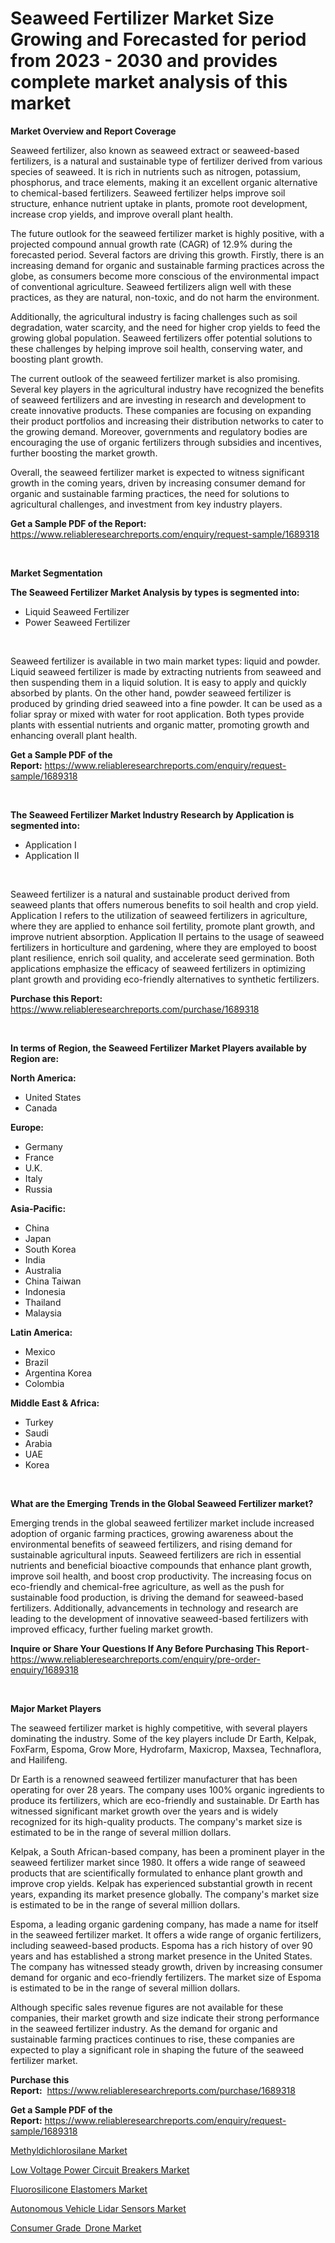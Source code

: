 <p><h1>Seaweed Fertilizer Market Size Growing and Forecasted for period from 2023 - 2030 and provides complete market analysis of this market</h1></p><p><strong>Market Overview and Report Coverage</strong></p>
<p><p>Seaweed fertilizer, also known as seaweed extract or seaweed-based fertilizers, is a natural and sustainable type of fertilizer derived from various species of seaweed. It is rich in nutrients such as nitrogen, potassium, phosphorus, and trace elements, making it an excellent organic alternative to chemical-based fertilizers. Seaweed fertilizer helps improve soil structure, enhance nutrient uptake in plants, promote root development, increase crop yields, and improve overall plant health.</p><p>The future outlook for the seaweed fertilizer market is highly positive, with a projected compound annual growth rate (CAGR) of 12.9% during the forecasted period. Several factors are driving this growth. Firstly, there is an increasing demand for organic and sustainable farming practices across the globe, as consumers become more conscious of the environmental impact of conventional agriculture. Seaweed fertilizers align well with these practices, as they are natural, non-toxic, and do not harm the environment.</p><p>Additionally, the agricultural industry is facing challenges such as soil degradation, water scarcity, and the need for higher crop yields to feed the growing global population. Seaweed fertilizers offer potential solutions to these challenges by helping improve soil health, conserving water, and boosting plant growth.</p><p>The current outlook of the seaweed fertilizer market is also promising. Several key players in the agricultural industry have recognized the benefits of seaweed fertilizers and are investing in research and development to create innovative products. These companies are focusing on expanding their product portfolios and increasing their distribution networks to cater to the growing demand. Moreover, governments and regulatory bodies are encouraging the use of organic fertilizers through subsidies and incentives, further boosting the market growth.</p><p>Overall, the seaweed fertilizer market is expected to witness significant growth in the coming years, driven by increasing consumer demand for organic and sustainable farming practices, the need for solutions to agricultural challenges, and investment from key industry players.</p></p>
<p><strong>Get a Sample PDF of the Report:</strong> <a href="https://www.reliableresearchreports.com/enquiry/request-sample/1689318">https://www.reliableresearchreports.com/enquiry/request-sample/1689318</a></p>
<p>&nbsp;</p>
<p><strong>Market Segmentation</strong></p>
<p><strong>The Seaweed Fertilizer Market Analysis by types is segmented into:</strong></p>
<p><ul><li>Liquid Seaweed Fertilizer</li><li>Power Seaweed Fertilizer</li></ul></p>
<p>&nbsp;</p>
<p><p>Seaweed fertilizer is available in two main market types: liquid and powder. Liquid seaweed fertilizer is made by extracting nutrients from seaweed and then suspending them in a liquid solution. It is easy to apply and quickly absorbed by plants. On the other hand, powder seaweed fertilizer is produced by grinding dried seaweed into a fine powder. It can be used as a foliar spray or mixed with water for root application. Both types provide plants with essential nutrients and organic matter, promoting growth and enhancing overall plant health.</p></p>
<p><strong>Get a Sample PDF of the Report:</strong>&nbsp;<a href="https://www.reliableresearchreports.com/enquiry/request-sample/1689318">https://www.reliableresearchreports.com/enquiry/request-sample/1689318</a></p>
<p>&nbsp;</p>
<p><strong>The Seaweed Fertilizer Market Industry Research by Application is segmented into:</strong></p>
<p><ul><li>Application I</li><li>Application II</li></ul></p>
<p>&nbsp;</p>
<p><p>Seaweed fertilizer is a natural and sustainable product derived from seaweed plants that offers numerous benefits to soil health and crop yield. Application I refers to the utilization of seaweed fertilizers in agriculture, where they are applied to enhance soil fertility, promote plant growth, and improve nutrient absorption. Application II pertains to the usage of seaweed fertilizers in horticulture and gardening, where they are employed to boost plant resilience, enrich soil quality, and accelerate seed germination. Both applications emphasize the efficacy of seaweed fertilizers in optimizing plant growth and providing eco-friendly alternatives to synthetic fertilizers.</p></p>
<p><strong>Purchase this Report:</strong>&nbsp; <a href="https://www.reliableresearchreports.com/purchase/1689318">https://www.reliableresearchreports.com/purchase/1689318</a></p>
<p>&nbsp;</p>
<p><strong>In terms of Region, the Seaweed Fertilizer Market Players available by Region are:</strong></p>
<p>
    <p> <strong> North America: </strong>
        <ul>
            <li>United States</li>
            <li>Canada</li>
        </ul>
        </p> 
    <p> <strong> Europe: </strong>
        <ul>
            <li>Germany</li>
            <li>France</li>
            <li>U.K.</li>
            <li>Italy</li>
            <li>Russia</li>
        </ul>
        </p> 
    <p> <strong> Asia-Pacific: </strong>
        <ul>
            <li>China</li>
            <li>Japan</li>
            <li>South Korea</li>
            <li>India</li>
            <li>Australia</li>
            <li>China Taiwan</li>
            <li>Indonesia</li>
            <li>Thailand</li>
            <li>Malaysia</li>
        </ul>
        </p> 
    <p> <strong> Latin America: </strong>
        <ul>
            <li>Mexico</li>
            <li>Brazil</li>
            <li>Argentina Korea</li>
            <li>Colombia</li>
        </ul>
        </p> 
    <p> <strong> Middle East & Africa: </strong>
        <ul>
            <li>Turkey</li>
            <li>Saudi</li>
            <li>Arabia</li>
            <li>UAE</li>
            <li>Korea</li>
        </ul>
    </p>
    </p>
<p>&nbsp;</p>
<p><strong>What are the Emerging Trends in the Global Seaweed Fertilizer market?</strong></p>
<p><p>Emerging trends in the global seaweed fertilizer market include increased adoption of organic farming practices, growing awareness about the environmental benefits of seaweed fertilizers, and rising demand for sustainable agricultural inputs. Seaweed fertilizers are rich in essential nutrients and beneficial bioactive compounds that enhance plant growth, improve soil health, and boost crop productivity. The increasing focus on eco-friendly and chemical-free agriculture, as well as the push for sustainable food production, is driving the demand for seaweed-based fertilizers. Additionally, advancements in technology and research are leading to the development of innovative seaweed-based fertilizers with improved efficacy, further fueling market growth.</p></p>
<p><strong>Inquire or Share Your Questions If Any Before Purchasing This Report</strong>- <a href="https://www.reliableresearchreports.com/enquiry/pre-order-enquiry/1689318">https://www.reliableresearchreports.com/enquiry/pre-order-enquiry/1689318</a></p>
<p>&nbsp;</p>
<p><strong>Major Market Players</strong></p>
<p><p>The seaweed fertilizer market is highly competitive, with several players dominating the industry. Some of the key players include Dr Earth, Kelpak, FoxFarm, Espoma, Grow More, Hydrofarm, Maxicrop, Maxsea, Technaflora, and Hailifeng. </p><p>Dr Earth is a renowned seaweed fertilizer manufacturer that has been operating for over 28 years. The company uses 100% organic ingredients to produce its fertilizers, which are eco-friendly and sustainable. Dr Earth has witnessed significant market growth over the years and is widely recognized for its high-quality products. The company's market size is estimated to be in the range of several million dollars.</p><p>Kelpak, a South African-based company, has been a prominent player in the seaweed fertilizer market since 1980. It offers a wide range of seaweed products that are scientifically formulated to enhance plant growth and improve crop yields. Kelpak has experienced substantial growth in recent years, expanding its market presence globally. The company's market size is estimated to be in the range of several million dollars.</p><p>Espoma, a leading organic gardening company, has made a name for itself in the seaweed fertilizer market. It offers a wide range of organic fertilizers, including seaweed-based products. Espoma has a rich history of over 90 years and has established a strong market presence in the United States. The company has witnessed steady growth, driven by increasing consumer demand for organic and eco-friendly fertilizers. The market size of Espoma is estimated to be in the range of several million dollars.</p><p>Although specific sales revenue figures are not available for these companies, their market growth and size indicate their strong performance in the seaweed fertilizer industry. As the demand for organic and sustainable farming practices continues to rise, these companies are expected to play a significant role in shaping the future of the seaweed fertilizer market.</p></p>
<p><strong>Purchase this Report:</strong>&nbsp;&nbsp;<a href="https://www.reliableresearchreports.com/purchase/1689318">https://www.reliableresearchreports.com/purchase/1689318</a></p>
<p></p>
<p><strong>Get a Sample PDF of the Report:</strong>&nbsp;<a href="https://www.reliableresearchreports.com/enquiry/request-sample/1689318">https://www.reliableresearchreports.com/enquiry/request-sample/1689318</a></p>
<p><p><a href="https://github.com/BryceTownsendr/Market-Research-Report-List-1/blob/main/methyldichlorosilane-market.md">Methyldichlorosilane Market</a></p><p><a href="https://www.linkedin.com/pulse/low-voltage-power-circuit-breakers-market-challenges-opportunities/">Low Voltage Power Circuit Breakers Market</a></p><p><a href="https://github.com/WillieWoodard/Market-Research-Report-List-1/blob/main/fluorosilicone-elastomers-market.md">Fluorosilicone Elastomers Market</a></p><p><a href="https://medium.com/@kyliemorgan1913/autonomous-vehicle-lidar-sensors-market-the-key-to-successful-business-strategy-forecast-till-2030-cb233991d0a7">Autonomous Vehicle Lidar Sensors Market</a></p><p><a href="https://www.linkedin.com/pulse/consumer-gradeenspdrone-market-research-report/">Consumer Grade Drone Market</a></p></p>